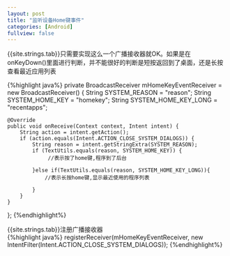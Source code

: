 ```yaml
---
layout: post
title: "监听设备Home键事件"
categories: [Android]
fullview: false
---
```


{{site.strings.tab}}只需要实现这么一个广播接收器就OK。如果是在onKeyDown()里面进行判断，并不能很好的判断是短按返回到了桌面，还是长按查看最近应用列表  

{%highlight java%}
private BroadcastReceiver mHomeKeyEventReceiver = new BroadcastReceiver() {
    String SYSTEM_REASON = "reason";
    String SYSTEM_HOME_KEY = "homekey";
    String SYSTEM_HOME_KEY_LONG = "recentapps";

    @Override
    public void onReceive(Context context, Intent intent) {
        String action = intent.getAction();
        if (action.equals(Intent.ACTION_CLOSE_SYSTEM_DIALOGS)) {
            String reason = intent.getStringExtra(SYSTEM_REASON);
            if (TextUtils.equals(reason, SYSTEM_HOME_KEY)) {
                 //表示按了home键,程序到了后台

            }else if(TextUtils.equals(reason, SYSTEM_HOME_KEY_LONG)){
                //表示长按home键,显示最近使用的程序列表

            }
        } 
    }
};
{%endhighlight%}

{{site.strings.tab}}注册广播接收器  
{%highlight java%}
registerReceiver(mHomeKeyEventReceiver, new IntentFilter(Intent.ACTION_CLOSE_SYSTEM_DIALOGS));
{%endhighlight%}